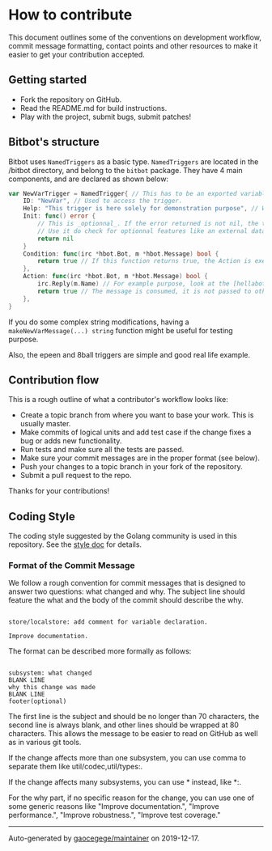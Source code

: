 # How to contribute

This document outlines some of the conventions on development workflow, commit message formatting, contact points and other
resources to make it easier to get your contribution accepted.

## Getting started

- Fork the repository on GitHub.
- Read the README.md for build instructions.
- Play with the project, submit bugs, submit patches!

## Bitbot's structure
Bitbot uses `NamedTriggers` as a basic type. `NamedTriggers` are located in the /bitbot directory, and belong to the `bitbot` package.
They have 4 main components, and are declared as shown below:
```go
var NewVarTrigger = NamedTrigger{ // This has to be an exported variable.
	ID: "NewVar", // Used to access the trigger.
	Help: "This trigger is here solely for demonstration purpose", // What the bot answers when "!help NewVar" is sent.
	Init: func() error {
		// This is _optionnal_. If the error returned is not nil, the trigger isn't registered.
		// Use it do check for optionnal features like an external database, and for actions you only need to do once.
		return nil
	}
	Condition: func(irc *hbot.Bot, m *hbot.Message) bool {
		return true // If this function returns true, the Action is executed.
	},
	Action: func(irc *hbot.Bot, m *hbot.Message) bool {
		irc.Reply(m.Name) // For example purpose, look at the [hellabot documentation](https://pkg.go.dev/github.com/whyrusleeping/hellabot?tab=doc) for more.
		return true // The message is consumed, it is not passed to other triggers.
	},
}
```

If you do some complex string modifications, having a `makeNewVarMessage(...) string` function might be useful for testing purpose.

Also, the epeen and 8ball triggers are simple and good real life example.

## Contribution flow

This is a rough outline of what a contributor's workflow looks like:

- Create a topic branch from where you want to base your work. This is usually master.
- Make commits of logical units and add test case if the change fixes a bug or adds new functionality.
- Run tests and make sure all the tests are passed.
- Make sure your commit messages are in the proper format (see below).
- Push your changes to a topic branch in your fork of the repository.
- Submit a pull request to the repo.

Thanks for your contributions!

## Coding Style

The coding style suggested by the Golang community is used in this repository. See the 
[style doc](https://github.com/golang/go/wiki/CodeReviewComments) for details.

### Format of the Commit Message

We follow a rough convention for commit messages that is designed to answer two
questions: what changed and why. The subject line should feature the what and
the body of the commit should describe the why.

<pre><code>
store/localstore: add comment for variable declaration.

Improve documentation.
</code></pre>

The format can be described more formally as follows:

<pre><code>
subsystem: what changed
BLANK LINE
why this change was made
BLANK LINE
footer(optional)
</code></pre>

The first line is the subject and should be no longer than 70 characters, the
second line is always blank, and other lines should be wrapped at 80 characters.
This allows the message to be easier to read on GitHub as well as in various
git tools.

If the change affects more than one subsystem, you can use comma to separate them like util/codec,util/types:.

If the change affects many subsystems, you can use * instead, like *:.

For the why part, if no specific reason for the change,
you can use one of some generic reasons like "Improve documentation.",
"Improve performance.", "Improve robustness.", "Improve test coverage."


---

Auto-generated by [gaocegege/maintainer](https://github.com/gaocegege/maintainer) on 2019-12-17.
